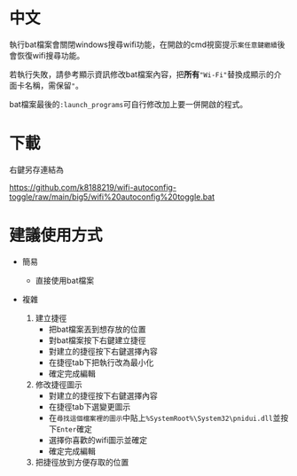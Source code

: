 # 中文

執行bat檔案會關閉windows搜尋wifi功能，在開啟的cmd視窗提示`案任意鍵繼續`後會恢復wifi搜尋功能。

若執行失敗，請參考顯示資訊修改bat檔案內容，把**所有**`"Wi-Fi"`替換成顯示的介面卡名稱，需保留`"`。

bat檔案最後的`:launch_programs`可自行修改加上要一併開啟的程式。

# 下載

右鍵另存連結為

https://github.com/k8188219/wifi-autoconfig-toggle/raw/main/big5/wifi%20autoconfig%20toggle.bat

# 建議使用方式

- 簡易
    - 直接使用bat檔案

- 複雜
    1. 建立捷徑
        - 把bat檔案丟到想存放的位置
        - 對bat檔案按下右鍵建立捷徑
        - 對建立的捷徑按下右鍵選擇內容
        - 在捷徑tab下把執行改為最小化
        - 確定完成編輯
    2. 修改捷徑圖示
        - 對建立的捷徑按下右鍵選擇內容
        - 在捷徑tab下選變更圖示
        - 在`尋找這個檔案裡的圖示`中貼上`%SystemRoot%\System32\pnidui.dll`並按下`Enter`確定
        - 選擇你喜歡的wifi圖示並確定
        - 確定完成編輯
    3. 把捷徑放到方便存取的位置
